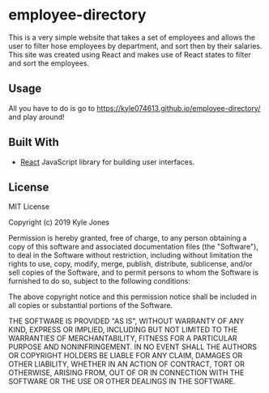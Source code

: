 # employee-directory

This is a very simple website that takes a set of employees and allows the user to filter hose employees by department, and sort then by their salaries. This site was created using React and makes use of React states to filter and sort the employees.

## Usage

All you have to do is go to https://kyle074613.github.io/employee-directory/ and play around!

## Built With

* [React](https://reactjs.org/) JavaScript library for building user interfaces.

## License

MIT License

Copyright (c) 2019 Kyle Jones

Permission is hereby granted, free of charge, to any person obtaining a copy
of this software and associated documentation files (the "Software"), to deal
in the Software without restriction, including without limitation the rights
to use, copy, modify, merge, publish, distribute, sublicense, and/or sell
copies of the Software, and to permit persons to whom the Software is
furnished to do so, subject to the following conditions:

The above copyright notice and this permission notice shall be included in all
copies or substantial portions of the Software.

THE SOFTWARE IS PROVIDED "AS IS", WITHOUT WARRANTY OF ANY KIND, EXPRESS OR
IMPLIED, INCLUDING BUT NOT LIMITED TO THE WARRANTIES OF MERCHANTABILITY,
FITNESS FOR A PARTICULAR PURPOSE AND NONINFRINGEMENT. IN NO EVENT SHALL THE
AUTHORS OR COPYRIGHT HOLDERS BE LIABLE FOR ANY CLAIM, DAMAGES OR OTHER
LIABILITY, WHETHER IN AN ACTION OF CONTRACT, TORT OR OTHERWISE, ARISING FROM,
OUT OF OR IN CONNECTION WITH THE SOFTWARE OR THE USE OR OTHER DEALINGS IN THE
SOFTWARE.